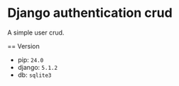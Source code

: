 # Django authentication crud

A simple user crud.
 
== Version
- pip: ``24.0``
- django: ```5.1.2```
- db: ``sqlite3``
